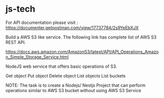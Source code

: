 # js-tech

For API documentation please visit : https://documenter.getpostman.com/view/17737784/2s9YeEbXJX


Build a AWS S3 like service. The following link has complete list of AWS S3 REST API.

https://docs.aws.amazon.com/AmazonS3/latest/API/API_Operations_Amazon_Simple_Storage_Service.html

 
NodeJS web service that offers basic operations of S3. 

Get object
Put object
Delete object
List objects
List buckets
 

NOTE: The task is to create a Nodejs/ Nestjs Project that can perform operations similar to AWS S3 bucket without using AWS S3 Service